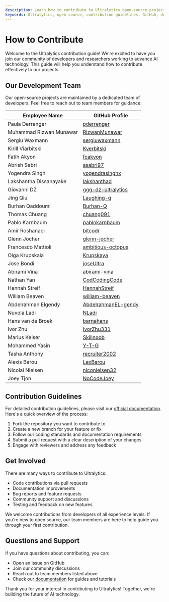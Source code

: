 ```yaml
---
description: Learn how to contribute to Ultralytics open-source projects and connect with our development team. Follow our guidelines to make meaningful contributions to our AI ecosystem.
keywords: Ultralytics, open source, contribution guidelines, GitHub, development team, AI, machine learning, collaboration
---
```


# How to Contribute

Welcome to the Ultralytics contribution guide! We're excited to have you join our community of developers and researchers working to advance AI technology. This guide will help you understand how to contribute effectively to our projects.

## Our Development Team

Our open-source projects are maintained by a dedicated team of developers. Feel free to reach out to team members for guidance:

| Employee Name           | GitHub Profile                                                |
| ----------------------- | ------------------------------------------------------------- |
| Paula Derrenger         | [pderrenger](https://github.com/pderrenger)                   |
| Muhammad Rizwan Munawar | [RizwanMunawar](https://github.com/RizwanMunawar)             |
| Sergiu Waxmann          | [sergiuwaxmann](https://github.com/sergiuwaxmann)             |
| Kirill Viarbitski       | [Kverbitski](https://github.com/Kverbitski)                   |
| Fatih Akyon             | [fcakyon](https://github.com/fcakyon)                         |
| Abrish Sabri            | [asabri97](https://github.com/asabri97)                       |
| Yogendra Singh          | [yogendrasinghx](https://github.com/yogendrasinghx)           |
| Lakshantha Dissanayake  | [lakshanthad](https://github.com/lakshanthad)                 |
| Giovanni DZ             | [ggg-dz-ultralytics](https://github.com/ggg-dz-ultralytics)   |
| Jing Qiu                | [Laughing-q](https://github.com/Laughing-q)                   |
| Burhan Qaddoumi         | [Burhan-Q](https://github.com/Burhan-Q)                       |
| Thomas Chuang           | [chuang091](https://github.com/chuang091)                     |
| Pablo Karnbaum          | [pablokarnbaum](https://github.com/pablokarnbaum)             |
| Amir Roshanaei          | [bitcodr](https://github.com/bitcodr)                         |
| Glenn Jocher            | [glenn-jocher](https://github.com/glenn-jocher)               |
| Francesco Mattioli      | [ambitious-octopus](https://github.com/ambitious-octopus)     |
| Olga Krupskaia          | [Krupskaya](https://github.com/Krupskaya)                     |
| Jose Bondi              | [joseUltra](https://github.com/joseUltra)                     |
| Abirami Vina            | [abirami-vina](https://github.com/abirami-vina)               |
| Nathan Yan              | [CodCodingCode](https://github.com/CodCodingCode)             |
| Hannah Streif           | [HannahStreif](https://github.com/HannahStreif)               |
| William Beaven          | [william-beaven](https://github.com/william-beaven)           |
| Abdelrahman Elgendy     | [AbdelrahmanEL-gendy](https://github.com/AbdelrahmanEL-gendy) |
| Nuvola Ladi             | [NLadi](https://github.com/NLadi)                             |
| Hans van de Broek       | [barnahans](https://github.com/barnahans)                     |
| Ivor Zhu                | [IvorZhu331](https://github.com/IvorZhu331)                   |
| Marius Keiser           | [Skillnoob](https://github.com/Skillnoob)                     |
| Mohammed Yasin          | [Y-T-G](https://github.com/Y-T-G)                             |
| Tasha Anthony           | [recruiter2002](https://github.com/recruiter2002)             |
| Alexis Barou            | [LexBarou](https://github.com/LexBarou)                       |
| Nicolai Nielsen         | [niconielsen32](https://github.com/niconielsen32)             |
| Joey Tjon               | [NoCodeJoey](https://github.com/NoCodeJoey)                   |

## Contribution Guidelines

For detailed contribution guidelines, please visit our [official documentation](https://docs.ultralytics.com/help/contributing/). Here's a quick overview of the process:

1. Fork the repository you want to contribute to
2. Create a new branch for your feature or fix
3. Follow our coding standards and documentation requirements
4. Submit a pull request with a clear description of your changes
5. Engage with reviewers and address any feedback

## Get Involved

There are many ways to contribute to Ultralytics:

- Code contributions via pull requests
- Documentation improvements
- Bug reports and feature requests
- Community support and discussions
- Testing and feedback on new features

We welcome contributions from developers of all experience levels. If you're new to open source, our team members are here to help guide you through your first contribution.

## Questions and Support

If you have questions about contributing, you can:

- Open an issue on GitHub
- Join our community discussions
- Reach out to team members listed above
- Check our [documentation](https://docs.ultralytics.com/) for guides and tutorials

Thank you for your interest in contributing to Ultralytics! Together, we're building the future of AI technology.
